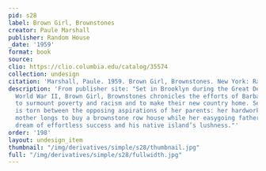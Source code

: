 ```yaml
---
pid: s28
label: Brown Girl, Brownstones
creator: Paule Marshall
publisher: Random House
_date: '1959'
format: book
source:
clio: https://clio.columbia.edu/catalog/35574
collection: undesign
citation: 'Marshall, Paule. 1959. Brown Girl, Brownstones. New York: Random House.'
description: 'From publisher site: "Set in Brooklyn during the Great Depression and
  World War II, Brown Girl, Brownstones chronicles the efforts of Barbadian immigrants
  to surmount poverty and racism and to make their new country home. Selina Boyce
  is torn between the opposing aspirations of her parents: her hardworking, ambitious
  mother longs to buy a brownstone row house while her easygoing father prefers to
  dream of effortless success and his native island’s lushness."'
order: '198'
layout: undesign_item
thumbnail: "/img/derivatives/simple/s28/thumbnail.jpg"
full: "/img/derivatives/simple/s28/fullwidth.jpg"
---
```

